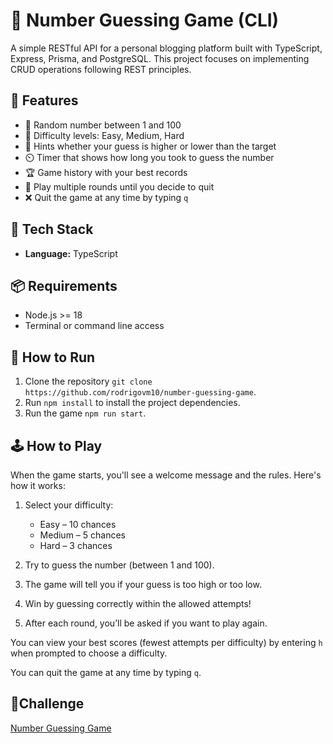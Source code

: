 # 🎯 Number Guessing Game (CLI)

A simple RESTful API for a personal blogging platform built with TypeScript, Express, Prisma, and
PostgreSQL. This project focuses on implementing CRUD operations following REST principles.

## 📌 Features

- 🔢 Random number between 1 and 100
- 🧠 Difficulty levels: Easy, Medium, Hard
- 🧾 Hints whether your guess is higher or lower than the target
- ⏲️ Timer that shows how long you took to guess the number
- 🏆 Game history with your best records
- 🔁 Play multiple rounds until you decide to quit
- ❌ Quit the game at any time by typing `q`

## 🚀 Tech Stack

- **Language:** TypeScript

## 📦 Requirements

- Node.js >= 18  
- Terminal or command line access

## 🚀 How to Run

1. Clone the repository `git clone https://github.com/rodrigovm10/number-guessing-game`.
2. Run `npm install` to install the project dependencies.
3. Run the game `npm run start`.

## 🕹️ How to Play
When the game starts, you'll see a welcome message and the rules. Here's how it works:

1. Select your difficulty:

    - Easy – 10 chances
    - Medium – 5 chances
    - Hard – 3 chances

2. Try to guess the number (between 1 and 100).

3. The game will tell you if your guess is too high or too low.

4. Win by guessing correctly within the allowed attempts!

4. After each round, you’ll be asked if you want to play again.

You can view your best scores (fewest attempts per difficulty) by entering `h` when prompted to choose a difficulty.

You can quit the game at any time by typing `q`.

## 🥷Challenge

[Number Guessing Game](https://roadmap.sh/projects/number-guessing-game)
